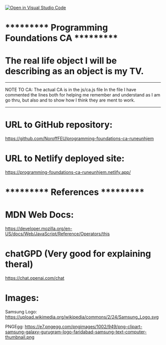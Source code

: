 [![Open in Visual Studio Code](https://classroom.github.com/assets/open-in-vscode-c66648af7eb3fe8bc4f294546bfd86ef473780cde1dea487d3c4ff354943c9ae.svg)](https://classroom.github.com/online_ide?assignment_repo_id=9700848&assignment_repo_type=AssignmentRepo)

# ********* Programming Foundations CA *********
# The real life object I will be describing as an object is my TV.

**********************************
NOTE TO CA:
The actual CA is in the js/ca.js file
In the file I have commented the lines both for helping me
remember and understand as I am go thru, but also
and to show how I think they are ment to work.
**********************************

# URL to GitHub repository:
https://github.com/NoroffFEU/programming-foundations-ca-runeunhjem

# URL to Netlify deployed site:
https://programming-foundations-ca-runeunhjem.netlify.app/


# ********* References *********
# MDN Web Docs:
https://developer.mozilla.org/en-US/docs/Web/JavaScript/Reference/Operators/this

# chatGPD (Very good for explaining theral)
https://chat.openai.com/chat


# Images:
Samsung Logo: 
https://upload.wikimedia.org/wikipedia/commons/2/24/Samsung_Logo.svg

PNGEgg:
https://e7.pngegg.com/pngimages/1002/949/png-clipart-samsung-galaxy-gurugram-logo-faridabad-samsung-text-computer-thumbnail.png